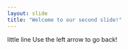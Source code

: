 ```yaml
---
layout: slide
title: "Welcome to our second slide!"
---
```

little line
Use the left arrow to go back!

